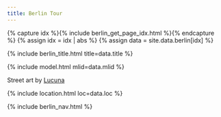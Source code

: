 ```yaml
---
title: Berlin Tour
---
```


{% capture idx %}{% include berlin_get_page_idx.html %}{% endcapture %}
{% assign idx = idx | abs %}
{% assign data = site.data.berlin[idx] %}

{% include berlin_title.html title=data.title %}

{% include model.html mlid=data.mlid %}

Street art by [Lucuna](http://lacuna.blogsport.eu/)

{% include location.html loc=data.loc %}

{% include berlin_nav.html %}
